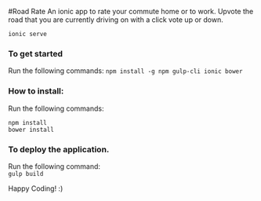 #Road Rate
An ionic app to rate your commute home or to work. Upvote the road that you are currently driving on with a click vote up or down.


```
ionic serve
```

### To get started
Run the following commands:
`npm install -g npm gulp-cli ionic bower`

### How to install:
Run the following commands:  
```
npm install
bower install
```

### To deploy the application.  
Run the following command:  
`gulp build`

Happy Coding! :)